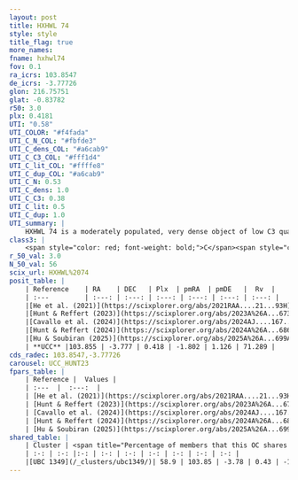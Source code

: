```yaml
---
layout: post
title: HXHWL 74
style: style
title_flag: true
more_names: 
fname: hxhwl74
fov: 0.1
ra_icrs: 103.8547
de_icrs: -3.77726
glon: 216.75751
glat: -0.83782
r50: 3.0
plx: 0.4181
UTI: "0.58"
UTI_COLOR: "#f4fada"
UTI_C_N_COL: "#fbfde3"
UTI_C_dens_COL: "#a6cab9"
UTI_C_C3_COL: "#fff1d4"
UTI_C_lit_COL: "#ffffe8"
UTI_C_dup_COL: "#a6cab9"
UTI_C_N: 0.53
UTI_C_dens: 1.0
UTI_C_C3: 0.38
UTI_C_lit: 0.5
UTI_C_dup: 1.0
UTI_summary: |
    HXHWL 74 is a moderately populated, very dense object of low C3 quality. It is moderately studied in the literature. This object shares a significant percentage of members with a later reported entry.
class3: |
    <span style="color: red; font-weight: bold;">C</span><span style="color: #FFC300; font-weight: bold;">B</span>
r_50_val: 3.0
N_50_val: 56
scix_url: HXHWL%2074
posit_table: |
    | Reference    | RA    | DEC   | Plx  | pmRA  | pmDE   |  Rv  |
    | :---         | :---: | :---: | :---: | :---: | :---: | :---: |
    |[He et al. (2021)](https://scixplorer.org/abs/2021RAA....21...93H) | 103.864 | -3.787 | 0.42 | -1.81 | 1.07 | -- |
    |[Hunt & Reffert (2023)](https://scixplorer.org/abs/2023A%26A...673A.114H) | 103.861 | -3.777 | 0.423 | -1.787 | 1.14 | 71.29 |
    |[Cavallo et al. (2024)](https://scixplorer.org/abs/2024AJ....167...12C) | 103.854 | -3.78 | 0.423 | -- | -- | -- |
    |[Hunt & Reffert (2024)](https://scixplorer.org/abs/2024A%26A...686A..42H) | 103.861 | -3.777 | 0.423 | -1.787 | 1.14 | 71.29 |
    |[Hu & Soubiran (2025)](https://scixplorer.org/abs/2025A%26A...699A.246H) | 103.854 | -3.78 | -- | -- | -- | -- |
    | **UCC** |103.855 | -3.777 | 0.418 | -1.802 | 1.126 | 71.289 | 
cds_radec: 103.8547,-3.77726
carousel: UCC_HUNT23
fpars_table: |
    | Reference |  Values |
    | :---  |  :---:  |
    | [He et al. (2021)](https://scixplorer.org/abs/2021RAA....21...93H) | `AG=1.2, m-M=11.6, logAge=8.76, Z=0.01` |
    | [Hunt & Reffert (2023)](https://scixplorer.org/abs/2023A%26A...673A.114H) | `AV50=1.132, diffAV50=0.656, MOD50=11.679, logAge50=8.63` |
    | [Cavallo et al. (2024)](https://scixplorer.org/abs/2024AJ....167...12C) | `AV50=1.51, dMod50=11.49, logAge50=8.87, [Fe/H]50=-0.22` |
    | [Hunt & Reffert (2024)](https://scixplorer.org/abs/2024A%26A...686A..42H) | `MassJ=243.512` |
    | [Hu & Soubiran (2025)](https://scixplorer.org/abs/2025A%26A...699A.246H) | `MA22=-0.3, MA23f=-0.42, MZ23=-0.41, MK24=-0.29, MF24=-0.3` |
shared_table: |
    | Cluster | <span title="Percentage of members that this OC shares with the ones listed">%</span>   | RA   | DEC   | Plx   | pmRA  | pmDE  | Rv | UTI |
    | :-: | :-: |:-: | :-: | :-: | :-: | :-: | :-: | :-: |
    |[UBC 1349](/_clusters/ubc1349/)| 58.9 | 103.85 | -3.78 | 0.43 | -1.81 | 1.12 | 71.29 |0.0 |
---
```

